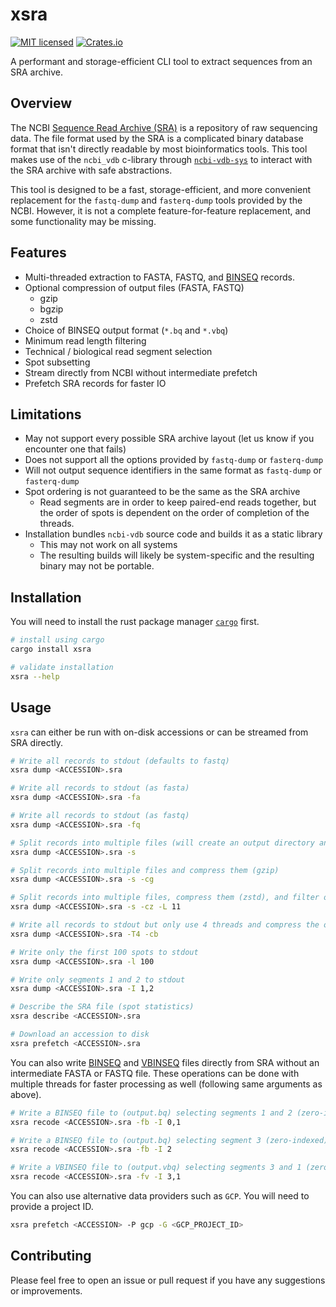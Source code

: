 # xsra

[![MIT licensed](https://img.shields.io/badge/license-MIT-blue.svg)](./LICENSE.md)
[![Crates.io](https://img.shields.io/crates/d/xsra?color=orange&label=crates.io)](https://crates.io/crates/xsra)

A performant and storage-efficient CLI tool to extract sequences from an SRA archive.

## Overview

The NCBI [Sequence Read Archive (SRA)](https://www.ncbi.nlm.nih.gov/sra) is a repository of raw sequencing data.
The file format used by the SRA is a complicated binary database format that isn't directly readable by most bioinformatics tools.
This tool makes use of the `ncbi_vdb` c-library through [`ncbi-vdb-sys`](https://github.com/arcinstitute/ncbi-vdb-sys) to interact with the SRA archive with safe abstractions.

This tool is designed to be a fast, storage-efficient, and more convenient replacement for the `fastq-dump` and `fasterq-dump` tools provided by the NCBI.
However, it is not a complete feature-for-feature replacement, and some functionality may be missing.

## Features

- Multi-threaded extraction to FASTA, FASTQ, and [BINSEQ](https://github.com/arcinstitute/binseq) records.
- Optional compression of output files (FASTA, FASTQ)
  - gzip
  - bgzip
  - zstd
- Choice of BINSEQ output format (`*.bq` and `*.vbq`)
- Minimum read length filtering
- Technical / biological read segment selection
- Spot subsetting
- Stream directly from NCBI without intermediate prefetch
- Prefetch SRA records for faster IO

## Limitations

- May not support every possible SRA archive layout (let us know if you encounter one that fails)
- Does not support all the options provided by `fastq-dump` or `fasterq-dump`
- Will not output sequence identifiers in the same format as `fastq-dump` or `fasterq-dump`
- Spot ordering is not guaranteed to be the same as the SRA archive
  - Read segments are in order to keep paired-end reads together, but the order of spots is dependent on the order of completion of the threads.
- Installation bundles `ncbi-vdb` source code and builds it as a static library
  - This may not work on all systems
  - The resulting builds will likely be system-specific and the resulting binary may not be portable.

## Installation

You will need to install the rust package manager [`cargo`](https://rustup.rs/) first.

```bash
# install using cargo
cargo install xsra

# validate installation
xsra --help
```

## Usage

`xsra` can either be run with on-disk accessions or can be streamed from SRA directly.

```bash
# Write all records to stdout (defaults to fastq)
xsra dump <ACCESSION>.sra

# Write all records to stdout (as fasta)
xsra dump <ACCESSION>.sra -fa

# Write all records to stdout (as fastq)
xsra dump <ACCESSION>.sra -fq

# Split records into multiple files (will create an output directory and write files there)
xsra dump <ACCESSION>.sra -s

# Split records into multiple files and compress them (gzip)
xsra dump <ACCESSION>.sra -s -cg

# Split records into multiple files, compress them (zstd), and filter out reads shorter than 11bp
xsra dump <ACCESSION>.sra -s -cz -L 11

# Write all records to stdout but only use 4 threads and compress the output (bgzip)
xsra dump <ACCESSION>.sra -T4 -cb

# Write only the first 100 spots to stdout
xsra dump <ACCESSION>.sra -l 100

# Write only segments 1 and 2 to stdout
xsra dump <ACCESSION>.sra -I 1,2

# Describe the SRA file (spot statistics)
xsra describe <ACCESSION>.sra

# Download an accession to disk
xsra prefetch <ACCESSION>.sra
```

You can also write [BINSEQ](https://github.com/arcinstitute/binseq) and [VBINSEQ](https://github.com/arcinstitute/vbinseq) files directly from SRA without an intermediate FASTA or FASTQ file.
These operations can be done with multiple threads for faster processing as well (following same arguments as above).

```bash
# Write a BINSEQ file to (output.bq) selecting segments 1 and 2 (zero-indexed) as primary and extended.
xsra recode <ACCESSION>.sra -fb -I 0,1

# Write a BINSEQ file to (output.bq) selecting segment 3 (zero-indexed) as primary.
xsra recode <ACCESSION>.sra -fb -I 2

# Write a VBINSEQ file to (output.vbq) selecting segments 3 and 1 (zero-indexed) as primary and extended.
xsra recode <ACCESSION>.sra -fv -I 3,1
```

You can also use alternative data providers such as `GCP`.
You will need to provide a project ID.

```bash
xsra prefetch <ACCESSION> -P gcp -G <GCP_PROJECT_ID>
```

## Contributing

Please feel free to open an issue or pull request if you have any suggestions or improvements.
